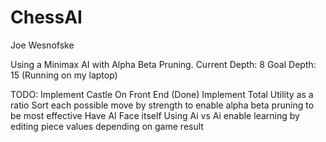 # ChessAI
Joe Wesnofske

Using a Minimax AI with Alpha Beta Pruning.
Current Depth: 8
Goal Depth: 15
(Running on my laptop)

TODO:
Implement Castle On Front End (Done)
Implement Total Utility as a ratio
Sort each possible move by strength to enable alpha beta pruning to be most effective
Have AI Face itself
Using Ai vs Ai enable learning by editing piece values depending on game result
